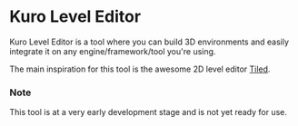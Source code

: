 
# Kuro Level Editor

Kuro Level Editor is a tool where you can build 3D environments and easily integrate it on any engine/framework/tool you're using.

The main inspiration for this tool is the awesome 2D level editor [Tiled](https://www.mapeditor.org/).

### Note
This tool is at a very early development stage and is not yet ready for use.